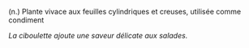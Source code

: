 (n.) Plante vivace aux feuilles cylindriques et creuses, utilisée comme condiment

*La ciboulette ajoute une saveur délicate aux salades.*

